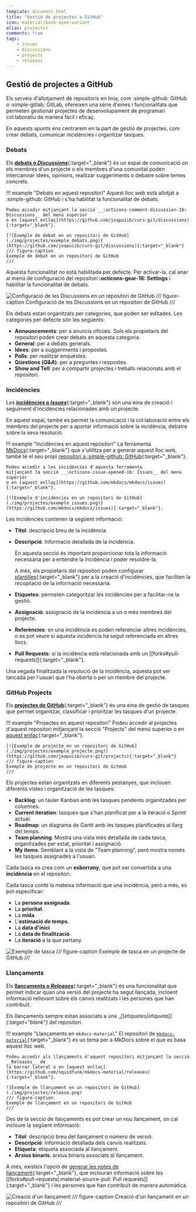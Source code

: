 ```yaml
---
template: document.html
title: "Gestió de projectes a GitHub"
icon: material/book-open-variant
alias: projectes
comments: true
tags:
    - issues
    - discussions
    - projects
    - releases
---
```


## Gestió de projectes a GitHub
Els serveis d'allotjament de repositoris en línia,
com :simple-github: GitHub o :simple-gitlab: GitLab,
ofereixen una sèrie d'eines i funcionalitats que permeten
gestionar projectes de desenvolupament de programari col·laboratiu
de manera fàcil i eficaç.

En aquests apunts ens centrarem en la part de gestió de projectes,
com crear debats, comunicar incidències i organitzar tasques.

### Debats
Els [__debats o *Discussions*__](https://github.com/features/discussions){:target="_blank"}
és un espai de comunicació on els membres d'un projecte o els membres d'una comunitat
poden intercanviar idees, opinions, realitzar suggeriments o debatre sobre temes concrets.

!!! example "Debats en aquest repositori"
    Aquest lloc web està allotjat a :simple-github: GitHub i s'ha
    habilitat la funcionalitat de debats.

    Podeu accedir mitjançant la secció __:octicons-comment-discussion-16: Discussions__ del menú superior
    o en [aquest enllaç](https://github.com/joapuiib/curs-git/discussions){:target="_blank"}.

    [![Exemple de debat en un repositori de GitHub](./img/projectes/exemple_debats.png)](https://github.com/joapuiib/curs-git/discussions){:target="_blank"}
    /// figure-caption
    Exemple de debat en un repositori de GitHub
    ///


Aquesta funcionalitat no està habilitada per defecte.
Per activar-la, cal anar al menú de configuració del repositori __:octicons-gear-16: Settings__
i habilitar la funcionalitat de debats.

![Configuració de les Discussions en un repositori de GitHub](./img/projectes/habilitar_debats.png)
/// figure-caption
Configuració de les Discussions en un repositori de GitHub
///

Els debats estan organitzats per categories, que poden ser editades.
Les categories per defecte són les següents:

- __Announcements__: per a anuncis oficials.
    Sols els propietaris del repositori poden crear debats en aquesta categoria.
- __General__: per a debats generals.
- __Idees__: per a suggeriments i propostes.
- __Polls__: per realitzar enquestes.
- __Qüestions (_Q&A_)__: per a preguntes i respostes.
- __Show and Tell__: per a compartir projectes i treballs relacionats amb el repositori.

### Incidències
Les [__incidències o *Issues*__](https://guides.github.com/features/issues/){:target="_blank"}
són una eina de creació i seguiment d'incidències relacionades amb un projecte.

En aquest espai, també es permet la comunicació i la col·laboració
entre els membres del projecte per a aportar informació sobre la incidència,
debatre sobre la seva resolució.

!!! example "Incidències en aquest repositori"
    La ferramenta [MkDocs](https://www.mkdocs.org/){:target="_blank"}
    que s'utilitza per a generar aquest lloc web, també té el seu
    propi [repositori a :simple-github: GitHub](https://github.com/mkdocs/mkdocs){:target="_blank"}.

    Podeu accedir a les incidències d'aquesta ferramenta
    mitjançant la secció __:octicons-issue-opened-16: Issues__ del menú superior
    o en [aquest enllaç](https://github.com/mkdocs/mkdocs/issues){:target="_blank"}.

    [![Exemple d'incidències en un repositori de GitHub](./img/projectes/exemple_issues.png)](https://github.com/mkdocs/mkdocs/issues){:target="_blank"}.

Les incidències contenen la següent informació:

- __Títol__: descripció breu de la incidència.
- __Descripció__: Informació detallada de la incidència.

    En aquesta secció és important proporcionar tota la informació
    necessària per a entendre la incidència i poder resoldre-la.

    A més, els propietaris del repositori poden configurar [plantilles](https://docs.github.com/en/communities/using-templates-to-encourage-useful-issues-and-pull-requests/configuring-issue-templates-for-your-repository){:target="_blank"}
    per a la creació d'incidències, que faciliten la recopilació
    de la informació necessària.

- __Etiquetes__: permeten categoritzar les incidències per a facilitar-ne la gestió.
- __Assignació__: assignació de la incidència a un o més membres del projecte.
- __Referències__: en una incidència es poden referenciar altres incidències,
    o es pot veure si aquesta incidència ha segut referenciada en altres llocs.
- __Pull Requests__: si la incidència està relacionada amb un [[forks#pull-requests]]{:target="_blank"}.

Una vegada finalitzada la resolució de la incidència, aquesta pot ser tancada
per l'usuari que l'ha oberta o per un membre del projecte.

### GitHub Projects
Els [__projectes de GitHub__](https://docs.github.com/es/issues/planning-and-tracking-with-projects/learning-about-projects/about-projects){:target="_blank"}
és una eina de gestió de tasques que permet organitzar, classificar i prioritzar
les tasques d'un projecte.

!!! example "Projectes en aquest repositori"
    Podeu accedir al projectes d'aquest repositori
    mitjançant la secció "Projects" del menú superior
    o en [aquest enllaç](https://github.com/joapuiib/curs-git/projects){:target="_blank"}.

    [![Exemple de projecte en un repositori de GitHub](./img/projectes/exemple_projecte.png)](https://github.com/joapuiib/curs-git/projects){:target="_blank"}
    /// figure-caption
    Exemple de projecte en un repositori de GitHub
    ///

Els projectes estan organitzats en diferents pestanyes,
que inclouen diferents vistes i organització de les tasques:

- __Backlog__: un tauler Kanban amb les tasques pendents organitzades per columnes.
- __Current iteration__: tasques que s'han planificat per a la iteració o Sprint actual.
- __Roadmap__: un diagrama de Gantt amb les tasques planificades al llarg del temps.
- __Team planning__: Mostra una vista més detallada de cada tasca, organitzades per estat, prioritat i assignació.
- __My items__: Semblant a la vista de "Team planning", però mostra només les tasques assignades a l'usuari.

Cada tasca es crea com un __esborrany__, que pot ser
convertida a una __incidència__ en el repositori.

Cada tasca conté la mateixa informació que una incidència, però a més, es pot
especificar:

- La __persona assignada__.
- La __prioritat__.
- La __mida__.
- L'__estimació de temps__.
- La __data d'inici__
- La __data de finalització__.
- La __iteració__ a la que pertany.

![Exemple de tasca](./img/projectes/exemple_tasca.png)
/// figure-caption
Exemple de tasca en un projecte de GitHub
///

### Llançaments
Els [__llançaments o *Releases*__](https://docs.github.com/es/github/administering-a-repository/releasing-projects-on-github/about-releases){:target="_blank"}
és una funcionalitat que permet indicar quan una versió del projecte ha segut llançada, incloent informació rellevant sobre els canvis realitzats i les persones
que han contribuït.

Els llançaments sempre estan associats a una __[[etiquetes|etiqueta]]{:target="_blank"}__ del repositori.

!!! example "Llançaments en `mkdocs-material`"
    El repositori de [`mkdocs-material`](https://github.com/squidfunk/mkdocs-material/){:target="_blank"}
    és un tema per a MkDocs sobre el que es basa aquest lloc web.

    Podeu accedir als llançaments d'aquest repositori mitjançant la secció __Releases__ de
    la barrar lateral o en [aquest enllaç](https://github.com/squidfunk/mkdocs-material/releases){:target="_blank"}.

    ![Exemple de llançament en un repositori de GitHub](./img/projectes/release.png)
    /// figure-caption
    Exemple de llançament en un repositori de GitHub
    ///

Des de la secció de llançaments es pot crear un nou llançament,
on cal incloure la següent informació:

- __Títol__: descripció breu del llançament o número de versió.
- __Descripció__: informació detallada dels canvis realitzats.
- __Etiqueta__: etiqueta associada al llançament.
- __Arxius binaris__: arxius binaris associats al llançament.

A més, existeix l'opció de [generar les notes de llançament](https://docs.github.com/en/repositories/releasing-projects-on-github/automatically-generated-release-notes){:target="_blank"},
que inclouran informació sobre les [[forks#pull-requests|:material-source-pull: Pull requests]]{:target="_blank"} i les persones que han contribuït
de manera automàtica.

![Creació d'un llançament](./img/projectes/release_create.png)
/// figure-caption
Creació d'un llançament en un repositori de GitHub
///
